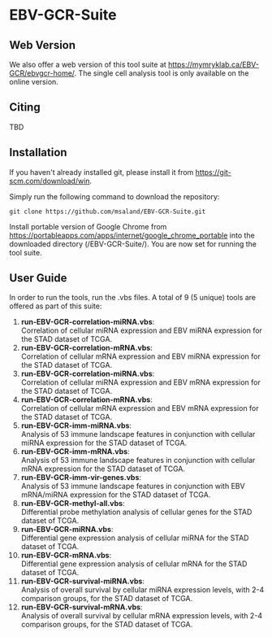 # EBV-GCR-Suite

## Web Version

We also offer a web version of this tool suite at https://mymryklab.ca/EBV-GCR/ebvgcr-home/. The single cell analysis tool is only available on the online version.

## Citing

TBD

## Installation

If you haven't already installed git, please install it from https://git-scm.com/download/win. 

Simply run the following command to download the repository:

  `git clone https://github.com/msaland/EBV-GCR-Suite.git`

Install portable version of Google Chrome from https://portableapps.com/apps/internet/google_chrome_portable into the downloaded directory (/EBV-GCR-Suite/). You are now set for running the tool suite.

## User Guide

In order to run the tools, run the .vbs files. A total of 9 (5 unique) tools are offered as part of this suite:

1. **run-EBV-GCR-correlation-miRNA.vbs**: </br> Correlation of cellular miRNA expression and EBV miRNA expression for the STAD dataset of TCGA.
2. **run-EBV-GCR-correlation-mRNA.vbs**: </br> Correlation of cellular mRNA expression and EBV miRNA expression  for the STAD dataset of TCGA.
3. **run-EBV-GCR-correlation-miRNA.vbs**: </br> Correlation of cellular miRNA expression and EBV mRNA expression for the STAD dataset of TCGA.
4. **run-EBV-GCR-correlation-mRNA.vbs**: </br> Correlation of cellular mRNA expression and EBV mRNA expression  for the STAD dataset of TCGA.
5. **run-EBV-GCR-imm-miRNA.vbs**: </br> Analysis of 53 immune landscape features in conjunction with cellular miRNA expression for the STAD dataset of TCGA.
6. **run-EBV-GCR-imm-mRNA.vbs**: </br> Analysis of 53 immune landscape features in conjunction with cellular mRNA expression for the STAD dataset of TCGA.
7. **run-EBV-GCR-imm-vir-genes.vbs**: </br> Analysis of 53 immune landscape features in conjunction with EBV mRNA/miRNA expression for the STAD dataset of TCGA.
8. **run-EBV-GCR-methyl-all.vbs**: </br> Differential probe methylation analysis of cellular genes for the STAD dataset of TCGA.
9. **run-EBV-GCR-miRNA.vbs**: </br> Differential gene expression analysis of cellular miRNA for the STAD dataset of TCGA.
10. **run-EBV-GCR-mRNA.vbs**: </br> Differential gene expression analysis of cellular mRNA for the STAD dataset of TCGA.
11. **run-EBV-GCR-survival-miRNA.vbs**: </br> Analysis of overall survival by cellular miRNA expression levels, with 2-4 comparison groups, for the STAD dataset of TCGA.
12. **run-EBV-GCR-survival-mRNA.vbs**: </br> Analysis of overall survival by cellular mRNA expression levels, with 2-4 comparison groups, for the STAD dataset of TCGA.

